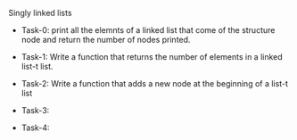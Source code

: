Singly linked lists

* Task-0: print all the elemnts of a linked list that come of the structure node and return the number
of nodes printed.

* Task-1: Write a function that returns the number of elements in a linked list-t list.

* Task-2: Write a function that adds a new node at the beginning of a list-t list
* Task-3:
* Task-4:
